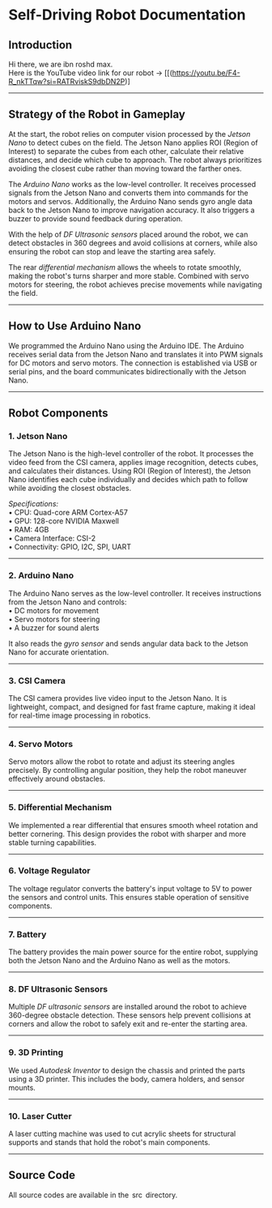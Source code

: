# Self-Driving Robot Documentation

## Introduction

Hi there, we are ibn roshd max.\
Here is the YouTube video link for our robot → \[[(https://youtu.be/F4-R_nkTTqw?si=RATRviskS9dbDN2P)\]

------------------------------------------------------------------------

## Strategy of the Robot in Gameplay

At the start, the robot relies on computer vision processed by the
*Jetson Nano* to detect cubes on the field. The Jetson Nano applies
ROI (Region of Interest) to separate the cubes from each other,
calculate their relative distances, and decide which cube to approach.
The robot always prioritizes avoiding the closest cube rather than
moving toward the farther ones.

The *Arduino Nano* works as the low-level controller. It receives
processed signals from the Jetson Nano and converts them into commands
for the motors and servos. Additionally, the Arduino Nano sends gyro
angle data back to the Jetson Nano to improve navigation accuracy. It
also triggers a buzzer to provide sound feedback during operation.

With the help of *DF Ultrasonic sensors* placed around the robot, we
can detect obstacles in 360 degrees and avoid collisions at corners,
while also ensuring the robot can stop and leave the starting area
safely.

The rear *differential mechanism* allows the wheels to rotate
smoothly, making the robot's turns sharper and more stable. Combined
with servo motors for steering, the robot achieves precise movements
while navigating the field.

------------------------------------------------------------------------

## How to Use Arduino Nano

We programmed the Arduino Nano using the Arduino IDE. The Arduino
receives serial data from the Jetson Nano and translates it into PWM
signals for DC motors and servo motors. The connection is established
via USB or serial pins, and the board communicates bidirectionally with
the Jetson Nano.

------------------------------------------------------------------------

## Robot Components

### 1. Jetson Nano

The Jetson Nano is the high-level controller of the robot. It processes
the video feed from the CSI camera, applies image recognition, detects
cubes, and calculates their distances. Using ROI (Region of Interest),
the Jetson Nano identifies each cube individually and decides which path
to follow while avoiding the closest obstacles.

*Specifications:*\
•⁠  ⁠CPU: Quad-core ARM Cortex-A57\
•⁠  ⁠GPU: 128-core NVIDIA Maxwell\
•⁠  ⁠RAM: 4GB\
•⁠  ⁠Camera Interface: CSI-2\
•⁠  ⁠Connectivity: GPIO, I2C, SPI, UART

------------------------------------------------------------------------

### 2. Arduino Nano

The Arduino Nano serves as the low-level controller. It receives
instructions from the Jetson Nano and controls:\
•⁠  ⁠DC motors for movement\
•⁠  ⁠Servo motors for steering\
•⁠  ⁠A buzzer for sound alerts

It also reads the *gyro sensor* and sends angular data back to the
Jetson Nano for accurate orientation.

------------------------------------------------------------------------

### 3. CSI Camera

The CSI camera provides live video input to the Jetson Nano. It is
lightweight, compact, and designed for fast frame capture, making it
ideal for real-time image processing in robotics.

------------------------------------------------------------------------

### 4. Servo Motors

Servo motors allow the robot to rotate and adjust its steering angles
precisely. By controlling angular position, they help the robot maneuver
effectively around obstacles.

------------------------------------------------------------------------

### 5. Differential Mechanism

We implemented a rear differential that ensures smooth wheel rotation
and better cornering. This design provides the robot with sharper and
more stable turning capabilities.

------------------------------------------------------------------------

### 6. Voltage Regulator

The voltage regulator converts the battery's input voltage to 5V to
power the sensors and control units. This ensures stable operation of
sensitive components.

------------------------------------------------------------------------

### 7. Battery

The battery provides the main power source for the entire robot,
supplying both the Jetson Nano and the Arduino Nano as well as the
motors.

------------------------------------------------------------------------

### 8. DF Ultrasonic Sensors

Multiple *DF ultrasonic sensors* are installed around the robot to
achieve 360-degree obstacle detection. These sensors help prevent
collisions at corners and allow the robot to safely exit and re-enter
the starting area.

------------------------------------------------------------------------

### 9. 3D Printing

We used *Autodesk Inventor* to design the chassis and printed the
parts using a 3D printer. This includes the body, camera holders, and
sensor mounts.

------------------------------------------------------------------------

### 10. Laser Cutter

A laser cutting machine was used to cut acrylic sheets for structural
supports and stands that hold the robot's main components.

------------------------------------------------------------------------

## Source Code

All source codes are available in the ⁠ src ⁠ directory.
